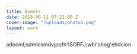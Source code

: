 ```yaml
---
title: Events
date: 2018-06-11 07:21:00 Z
cover-image: "/uploads/photo1.png"
layout: work
---
```


adocml;sdmlosmdvjpofn'ISORFJ;wbi'ohog'ehdcion